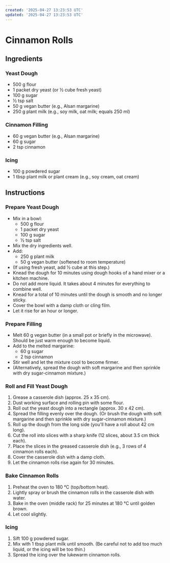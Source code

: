 ```yaml
---
created: '2025-04-27 13:23:53 UTC'
updated: '2025-04-27 13:23:53 UTC'
---
```


# Cinnamon Rolls

## Ingredients
### Yeast Dough
- 500 g flour
- 1 packet dry yeast (or ½ cube fresh yeast)
- 100 g sugar
- ½ tsp salt
- 50 g vegan butter (e.g., Alsan margarine)
- 250 g plant milk (e.g., soy milk, oat milk; equals 250 ml)

### Cinnamon Filling
- 60 g vegan butter (e.g., Alsan margarine)
- 60 g sugar
- 2 tsp cinnamon

### Icing
- 100 g powdered sugar
- 1 tbsp plant milk or plant cream (e.g., soy cream, oat cream)

## Instructions
### Prepare Yeast Dough
- Mix in a bowl:
   - 500 g flour
   - 1 packet dry yeast
   - 100 g sugar
   - ½ tsp salt
- Mix the dry ingredients well.
- Add:
   - 250 g plant milk
   - 50 g vegan butter (softened to room temperature)
- (If using fresh yeast, add ½ cube at this step.)
- Knead the dough for 10 minutes using dough hooks of a hand mixer or a kitchen machine.
- Do not add more liquid.
    It takes about 4 minutes for everything to combine well.
- Knead for a total of 10 minutes until the dough is smooth and no longer sticky.
- Cover the bowl with a damp cloth or cling film.
- Let it rise for an hour or longer.

### Prepare Filling
- Melt 60 g vegan butter (in a small pot or briefly in the microwave).
    Should be just warm enough to become liquid.
- Add to the melted margarine:
   - 60 g sugar
   - 2 tsp cinnamon
- Stir well and let the mixture cool to become firmer.
- (Alternatively, spread the dough with soft margarine and then sprinkle with dry sugar-cinnamon mixture.)

### Roll and Fill Yeast Dough
1. Grease a casserole dish (approx. 25 x 35 cm).
2. Dust working surface and rolling pin with some flour.
3. Roll out the yeast dough into a rectangle (approx. 30 x 42 cm).
4. Spread the filling evenly over the dough. (Or brush the dough with soft margarine and then sprinkle with dry sugar-cinnamon mixture.)
5. Roll up the dough from the long side (you'll have a roll about 42 cm long).
6. Cut the roll into slices with a sharp knife (12 slices, about 3.5 cm thick each).
7. Place the slices in the greased casserole dish (e.g., 3 rows of 4 cinnamon rolls each).
8. Cover the casserole dish with a damp cloth.
9. Let the cinnamon rolls rise again for 30 minutes.

### Bake Cinnamon Rolls
1. Preheat the oven to 180 °C (top/bottom heat).
2. Lightly spray or brush the cinnamon rolls in the casserole dish with water.
3. Bake in the oven (middle rack) for 25 minutes at 180 °C until golden brown.
4. Let cool slightly.

### Icing
1. Sift 100 g powdered sugar.
2. Mix with 1 tbsp plant milk until smooth. (Be careful not to add too much liquid, or the icing will be too thin.)
3. Spread the icing over the lukewarm cinnamon rolls.

